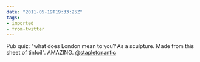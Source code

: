 ```yaml
---
date: "2011-05-19T19:33:25Z"
tags:
- imported
- from-twitter
---
```

Pub quiz: "what does London mean to you? As a sculpture. Made from this sheet of tinfoil". AMAZING. [@stapletonantic](/twitter/#/stapletonantic)
